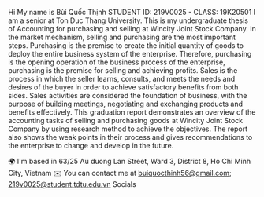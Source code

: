 Hi My name is Bùi Quốc Thịnh
STUDENT ID: 219V0025 - CLASS: 19K20501
I am a senior at Ton Duc Thang University. This is my undergraduate thesis of Accounting for purchasing and selling at Wincity Joint Stock Company.
In the market mechanism, selling and purchasing are the most important steps. Purchasing is the premise to create the initial quantity of goods to deploy the entire business system of the enterprise. Therefore, purchasing is the opening operation of the business process of the enterprise, purchasing is the premise for selling and achieving profits. Sales is the process in which the seller learns, consults, and meets the needs and desires of the buyer in order to achieve satisfactory benefits from both sides. Sales activities are considered the foundation of business, with the purpose of building meetings, negotiating and exchanging products and benefits effectively.
This graduation report demonstrates an overview of the accounting tasks of selling and purchasing goods at Wincity Joint Stock Company by using research method to achieve the objectives. The report also shows the weak points in their process and gives recommendations to the enterprise to change and develop in the future.

🌍  I'm based in 63/25 Au duong Lan Street, Ward 3, District 8, Ho Chi Minh City, Vietnam
✉️  You can contact me at buiquocthinh56@gmail.com; 219v0025@student.tdtu.edu.vn
Socials
